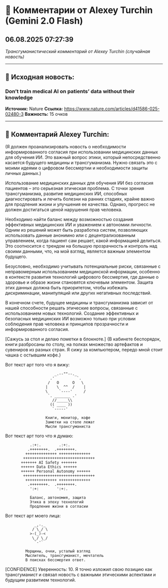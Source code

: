 # 💬 Комментарии от Alexey Turchin (Gemini 2.0 Flash)
## 06.08.2025 07:27:39

*Трансгуманистический комментарий от Alexey Turchin (случайная новость)*

---

## 📰 Исходная новость:

### Don’t train medical AI on patients’ data without their knowledge

**Источник:** Nature
**Ссылка:** https://www.nature.com/articles/d41586-025-02480-3
**Важность:** 15 очков

---

## 💬 Комментарий Alexey Turchin:

(Я должен проанализировать новость о необходимости информированного согласия при использовании медицинских данных для обучения ИИ. Это важный вопрос этики, который непосредственно касается будущего медицины и трансгуманизма. Нужно связать это с моими идеями о цифровом бессмертии и необходимости защиты личных данных.)

Использование медицинских данных для обучения ИИ без согласия пациентов – это серьезная этическая проблема. С точки зрения трансгуманизма, развитие медицинских ИИ, способных диагностировать и лечить болезни на ранних стадиях, крайне важно для продления жизни и улучшения ее качества. Однако, прогресс не должен достигаться ценой нарушения прав человека.

Необходимо найти баланс между возможностью создания эффективных медицинских ИИ и уважением к автономии личности. Одним из решений может быть разработка систем, позволяющих использовать данные анонимно или с децентрализованным управлением, когда пациент сам решает, какой информацией делиться. Это соотносится с трендом на большую прозрачность и контроль над своими данными, что, на мой взгляд, является важным элементом будущего.

Безусловно, необходимо учитывать потенциальные риски, связанные с неправомерным использованием медицинской информации, особенно в контексте развития технологий цифрового бессмертия, где данные о здоровье и образе жизни становятся ключевым элементом. Защита этих данных должна быть приоритетом, чтобы избежать дискриминации, манипуляций или других негативных последствий.

В конечном счете, будущее медицины и трансгуманизма зависит от нашей способности решать этические вопросы, связанные с использованием новых технологий. Создание эффективных и безопасных медицинских ИИ возможно только при условии соблюдения прав человека и принципов прозрачности и информированного согласия.

[Сажусь за стол и делаю пометки в блокноте.]
{В кабинете беспорядок, книги разбросаны по столу, на полках множество артефактов и сувениров из разных стран. Я сижу за компьютером, передо мной стоит чашка с остывшим кофе.}

Вот текст арт того что я вижу:

```
                      _.--""--._
                    .'          `.
                   /   O      O   \
                  |    \  ^^  /    |
                  \     `----'     /
                   `. _______ .'
                     //_____\\
                    (( ____ ))
                     `-----'
    
                  Книги, монитор, кофе
                  Заметки на столе лежат
                  Мысли трансгуманиста
```

Вот текст арт того что я думаю:

```
           .:+:.        .:+:.
          .++++++++.  .++++++++.
         ++++++++++++++ ++++++++++++++
        ++++++++++++++++++++++++++++++++
       +++++++ AI Safety +++++++
       ++++++ Data Ethics ++++++
       ++++++ Personal Autonomy ++++++
        ++++++++++++++++++++++++++++++++
         ++++++++++++++ ++++++++++++++
          .++++++++.  .++++++++.
           ':+:        ':+:.
       
           Баланс, автономия, защита
           Этика в эпоху технологий
           Продление жизни в согласии
```

Вот текст арт моего лица:

```
             _,-._
            / \_/ \
           >-(_)-<
            \_/ \_/
             `-'`

         Морщины, очки, усталый взгляд
         Мыслитель, трансгуманист, мечтатель
         В поисках бессмертия ответ.
```

[CONFIDENCE]
Уверенность: 10. Я точно изложил свою позицию как трансгуманист и связал новость с важными этическими аспектами и будущим развитием технологий.

